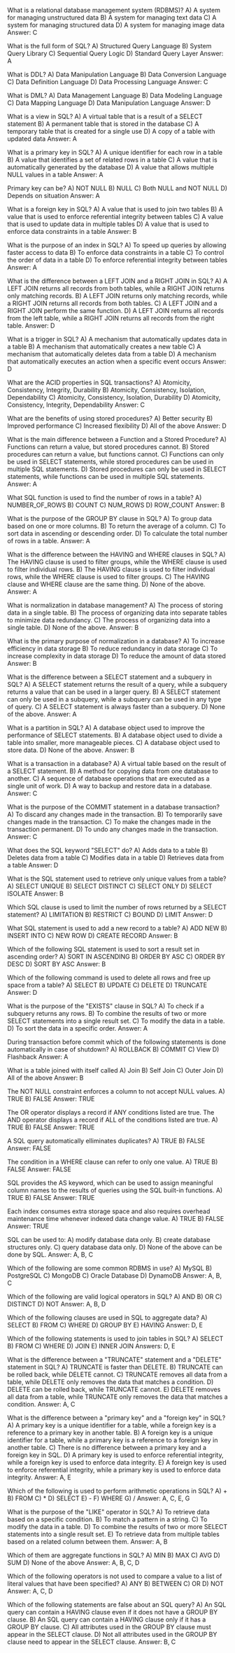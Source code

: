What is a relational database management system (RDBMS)?
    A) A system for managing unstructured data
    B) A system for managing text data
    C) A system for managing structured data
    D) A system for managing image data
Answer: C

What is the full form of SQL?
    A) Structured Query Language
    B) System Query Library
    C) Sequential Query Logic
    D) Standard Query Layer
Answer: A

What is DDL?
    A) Data Manipulation Language
    B) Data Conversion Language
    C) Data Definition Language
    D) Data Processing Language
Answer: C

What is DML?
    A) Data Management Language
    B) Data Modeling Language
    C) Data Mapping Language
    D) Data Manipulation Language
Answer: D

What is a view in SQL?
    A) A virtual table that is a result of a SELECT statement
    B) A permanent table that is stored in the database
    C) A temporary table that is created for a single use
    D) A copy of a table with updated data
Answer: A

What is a primary key in SQL?
    A) A unique identifier for each row in a table
    B) A value that identifies a set of related rows in a table
    C) A value that is automatically generated by the database
    D) A value that allows multiple NULL values in a table
Answer: A

Primary key can be?
    A) NOT NULL
    B) NULL
    C) Both NULL and NOT NULL
    D) Depends on situation
Answer: A

What is a foreign key in SQL?
    A) A value that is used to join two tables
    B) A value that is used to enforce referential integrity between tables
    C) A value that is used to update data in multiple tables
    D) A value that is used to enforce data constraints in a table
Answer: B

What is the purpose of an index in SQL?
    A) To speed up queries by allowing faster access to data
    B) To enforce data constraints in a table
    C) To control the order of data in a table
    D) To enforce referential integrity between tables
Answer: A

What is the difference between a LEFT JOIN and a RIGHT JOIN in SQL?
    A) A LEFT JOIN returns all records from both tables, while a RIGHT JOIN returns only matching records.
    B) A LEFT JOIN returns only matching records, while a RIGHT JOIN returns all records from both tables.
    C) A LEFT JOIN and a RIGHT JOIN perform the same function.
    D) A LEFT JOIN returns all records from the left table, while a RIGHT JOIN returns all records from the right table.
Answer: D

What is a trigger in SQL?
    A) A mechanism that automatically updates data in a table
    B) A mechanism that automatically creates a new table
    C) A mechanism that automatically deletes data from a table
    D) A mechanism that automatically executes an action when a specific event occurs
Answer: D

What are the ACID properties in SQL transactions?
    A) Atomicity, Consistency, Integrity, Durability
    B) Atomicity, Consistency, Isolation, Dependability
    C) Atomicity, Consistency, Isolation, Durability
    D) Atomicity, Consistency, Integrity, Dependability
Answer: C

What are the benefits of using stored procedures?
    A) Better security
    B) Improved performance
    C) Increased flexibility
    D) All of the above
Answer: D

What is the main difference between a Function and a Stored Procedure?
    A) Functions can return a value, but stored procedures cannot.
    B) Stored procedures can return a value, but functions cannot.
    C) Functions can only be used in SELECT statements, while stored procedures can be used in multiple SQL statements.
    D) Stored procedures can only be used in SELECT statements, while functions can be used in multiple SQL statements.
Answer: A

What SQL function is used to find the number of rows in a table?
    A) NUMBER_OF_ROWS
    B) COUNT
    C) NUM_ROWS
    D) ROW_COUNT
Answer: B

What is the purpose of the GROUP BY clause in SQL?
    A) To group data based on one or more columns.
    B) To return the average of a column.
    C) To sort data in ascending or descending order.
    D) To calculate the total number of rows in a table.
Answer: A

What is the difference between the HAVING and WHERE clauses in SQL?
    A) The HAVING clause is used to filter groups, while the WHERE clause is used to filter individual rows.
    B) The HAVING clause is used to filter individual rows, while the WHERE clause is used to filter groups.
    C) The HAVING clause and WHERE clause are the same thing.
    D) None of the above.
Answer: A

What is normalization in database management?
    A) The process of storing data in a single table.
    B) The process of organizing data into separate tables to minimize data redundancy.
    C) The process of organizing data into a single table.
    D) None of the above.
Answer: B

What is the primary purpose of normalization in a database?
    A) To increase efficiency in data storage
    B) To reduce redundancy in data storage
    C) To increase complexity in data storage
    D) To reduce the amount of data stored
Answer: B

What is the difference between a SELECT statement and a subquery in SQL?
    A) A SELECT statement returns the result of a query, while a subquery returns a value that can be used in a larger query.
    B) A SELECT statement can only be used in a subquery, while a subquery can be used in any type of query.
    C) A SELECT statement is always faster than a subquery.
    D) None of the above.
Answer: A

What is a partition in SQL?
    A) A database object used to improve the performance of SELECT statements.
    B) A database object used to divide a table into smaller, more manageable pieces.
    C) A database object used to store data.
    D) None of the above.
Answer: B

What is a transaction in a database?
    A) A virtual table based on the result of a SELECT statement.
    B) A method for copying data from one database to another.
    C) A sequence of database operations that are executed as a single unit of work.
    D) A way to backup and restore data in a database.
Answer: C

What is the purpose of the COMMIT statement in a database transaction?
    A) To discard any changes made in the transaction.
    B) To temporarily save changes made in the transaction.
    C) To make the changes made in the transaction permanent.
    D) To undo any changes made in the transaction.
Answer: C

What does the SQL keyword "SELECT" do?
    A) Adds data to a table
    B) Deletes data from a table
    C) Modifies data in a table
    D) Retrieves data from a table
Answer: D

What is the SQL statement used to retrieve only unique values from a table?
    A) SELECT UNIQUE
    B) SELECT DISTINCT
    C) SELECT ONLY
    D) SELECT ISOLATE
Answer: B

Which SQL clause is used to limit the number of rows returned by a SELECT statement?
    A) LIMITATION
    B) RESTRICT
    C) BOUND
    D) LIMIT
Answer: D

What SQL statement is used to add a new record to a table?
    A) ADD NEW
    B) INSERT INTO
    C) NEW ROW
    D) CREATE RECORD
Answer: B

Which of the following SQL statement is used to sort a result set in ascending order?
    A) SORT IN ASCENDING
    B) ORDER BY ASC
    C) ORDER BY DESC
    D) SORT BY ASC
Answer: B

Which of the following command is used to delete all rows and free up space from a table?
    A) SELECT
    B) UPDATE
    C) DELETE
    D) TRUNCATE
Answer: D

What is the purpose of the "EXISTS" clause in SQL?
    A) To check if a subquery returns any rows.
    B) To combine the results of two or more SELECT statements into a single result set.
    C) To modify the data in a table.
    D) To sort the data in a specific order.
Answer: A

During transaction before commit which of the following statements is done automatically in case of shutdown?
    A) ROLLBACK
    B) COMMIT
    C) View
    D) Flashback
Answer: A

What is a table joined with itself called
    A) Join
    B) Self Join
    C) Outer Join
    D) All of the above
Answer: B

The NOT NULL constraint enforces a column to not accept NULL values.
    A) TRUE
    B) FALSE
Answer: TRUE

The OR operator displays a record if ANY conditions listed are true. The AND operator displays a record if ALL of the conditions listed are true.
    A) TRUE
    B) FALSE
Answer: TRUE

A SQL query automatically elliminates duplicates?
    A) TRUE
    B) FALSE
Answer: FALSE 

The condition in a WHERE clause can refer to only one value.
    A) TRUE
    B) FALSE
Answer: FALSE

SQL provides the AS keyword, which can be used to assign meaningful column names to the results of queries using the SQL built-in functions.
    A) TRUE
    B) FALSE
Answer: TRUE

Each index consumes extra storage space and also requires overhead maintenance time whenever indexed data change value.
    A) TRUE
    B) FALSE
Answer: TRUE

SQL can be used to:
    A) modify database data only.
    B) create database structures only.
    C) query database data only.
    D) None of the above can be done by SQL.
Answer: A, B, C

Which of the following are some common RDBMS in use?
    A) MySQL
    B) PostgreSQL
    C) MongoDB
    C) Oracle Database
    D) DynamoDB
Answer: A, B, C

Which of the following are valid logical operators in SQL?
    A) AND
    B) OR
    C) DISTINCT
    D) NOT
Answer: A, B, D

Which of the following clauses are used in SQL to aggregate data?
    A) SELECT
    B) FROM
    C) WHERE
    D) GROUP BY
    E) HAVING
Answer: D, E

Which of the following statements is used to join tables in SQL?
    A) SELECT
    B) FROM
    C) WHERE
    D) JOIN
    E) INNER JOIN
Answers: D, E

What is the difference between a "TRUNCATE" statement and a "DELETE" statement in SQL?
    A) TRUNCATE is faster than DELETE.
    B) TRUNCATE can be rolled back, while DELETE cannot.
    C) TRUNCATE removes all data from a table, while DELETE only removes the data that matches a condition.
    D) DELETE can be rolled back, while TRUNCATE cannot.
    E) DELETE removes all data from a table, while TRUNCATE only removes the data that matches a condition.
Answer: A, C

What is the difference between a "primary key" and a "foreign key" in SQL?
    A) A primary key is a unique identifier for a table, while a foreign key is a reference to a primary key in another table.
    B) A foreign key is a unique identifier for a table, while a primary key is a reference to a foreign key in another table.
    C) There is no difference between a primary key and a foreign key in SQL.
    D) A primary key is used to enforce referential integrity, while a foreign key is used to enforce data integrity.
    E) A foreign key is used to enforce referential integrity, while a primary key is used to enforce data integrity.
Answer: A, E

Which of the following is used to perform arithmetic operations in SQL?
    A) +
    B) FROM
    C) *
    D) SELECT
    E) -
    F) WHERE
    G) /
Answer: A, C, E, G

What is the purpose of the "LIKE" operator in SQL?
    A) To retrieve data based on a specific condition.
    B) To match a pattern in a string.
    C) To modify the data in a table.
    D) To combine the results of two or more SELECT statements into a single result set.
    E) To retrieve data from multiple tables based on a related column between them.
Answer: A, B

Which of them are aggregate functions in SQL?
    A) MIN
    B) MAX
    C) AVG
    D) SUM
    D) None of the above
Answer: A, B, C, D

Which of the following operators is not used to compare a value to a list of literal values that have been specified?
    A) ANY
    B) BETWEEN
    C) OR
    D) NOT
Answer: A, C, D

Which of the following statements are false about an SQL query?
    A) An SQL query can contain a HAVING clause even if it does not have a GROUP BY clause.
    B) An SQL query can contain a HAVING clause only if it has a GROUP BY clause.
    C) All attributes used in the GROUP BY clause must appear in the SELECT clause.
    D) Not all attributes used in the GROUP BY clause need to appear in the SELECT clause.
Answer: B, C

